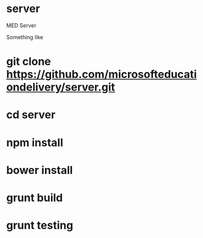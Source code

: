 # server
MED Server

Something like

# git clone https://github.com/microsofteducationdelivery/server.git
# cd server
# npm install
# bower install
# grunt build
# grunt testing
